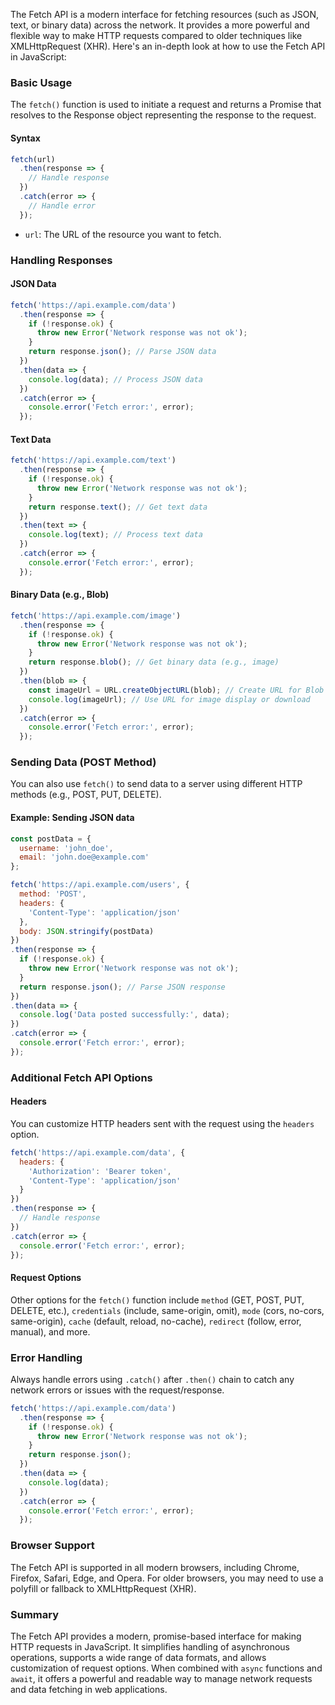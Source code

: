 The Fetch API is a modern interface for fetching resources (such as JSON, text, or binary data) across the network. It provides a more powerful and flexible way to make HTTP requests compared to older techniques like XMLHttpRequest (XHR). Here's an in-depth look at how to use the Fetch API in JavaScript:

### Basic Usage

The `fetch()` function is used to initiate a request and returns a Promise that resolves to the Response object representing the response to the request.

#### Syntax

```javascript
fetch(url)
  .then(response => {
    // Handle response
  })
  .catch(error => {
    // Handle error
  });
```

- `url`: The URL of the resource you want to fetch.

### Handling Responses

#### JSON Data

```javascript
fetch('https://api.example.com/data')
  .then(response => {
    if (!response.ok) {
      throw new Error('Network response was not ok');
    }
    return response.json(); // Parse JSON data
  })
  .then(data => {
    console.log(data); // Process JSON data
  })
  .catch(error => {
    console.error('Fetch error:', error);
  });
```

#### Text Data

```javascript
fetch('https://api.example.com/text')
  .then(response => {
    if (!response.ok) {
      throw new Error('Network response was not ok');
    }
    return response.text(); // Get text data
  })
  .then(text => {
    console.log(text); // Process text data
  })
  .catch(error => {
    console.error('Fetch error:', error);
  });
```

#### Binary Data (e.g., Blob)

```javascript
fetch('https://api.example.com/image')
  .then(response => {
    if (!response.ok) {
      throw new Error('Network response was not ok');
    }
    return response.blob(); // Get binary data (e.g., image)
  })
  .then(blob => {
    const imageUrl = URL.createObjectURL(blob); // Create URL for Blob
    console.log(imageUrl); // Use URL for image display or download
  })
  .catch(error => {
    console.error('Fetch error:', error);
  });
```

### Sending Data (POST Method)

You can also use `fetch()` to send data to a server using different HTTP methods (e.g., POST, PUT, DELETE).

#### Example: Sending JSON data

```javascript
const postData = {
  username: 'john_doe',
  email: 'john.doe@example.com'
};

fetch('https://api.example.com/users', {
  method: 'POST',
  headers: {
    'Content-Type': 'application/json'
  },
  body: JSON.stringify(postData)
})
.then(response => {
  if (!response.ok) {
    throw new Error('Network response was not ok');
  }
  return response.json(); // Parse JSON response
})
.then(data => {
  console.log('Data posted successfully:', data);
})
.catch(error => {
  console.error('Fetch error:', error);
});
```

### Additional Fetch API Options

#### Headers

You can customize HTTP headers sent with the request using the `headers` option.

```javascript
fetch('https://api.example.com/data', {
  headers: {
    'Authorization': 'Bearer token',
    'Content-Type': 'application/json'
  }
})
.then(response => {
  // Handle response
})
.catch(error => {
  console.error('Fetch error:', error);
});
```

#### Request Options

Other options for the `fetch()` function include `method` (GET, POST, PUT, DELETE, etc.), `credentials` (include, same-origin, omit), `mode` (cors, no-cors, same-origin), `cache` (default, reload, no-cache), `redirect` (follow, error, manual), and more.

### Error Handling

Always handle errors using `.catch()` after `.then()` chain to catch any network errors or issues with the request/response.

```javascript
fetch('https://api.example.com/data')
  .then(response => {
    if (!response.ok) {
      throw new Error('Network response was not ok');
    }
    return response.json();
  })
  .then(data => {
    console.log(data);
  })
  .catch(error => {
    console.error('Fetch error:', error);
  });
```

### Browser Support

The Fetch API is supported in all modern browsers, including Chrome, Firefox, Safari, Edge, and Opera. For older browsers, you may need to use a polyfill or fallback to XMLHttpRequest (XHR).

### Summary

The Fetch API provides a modern, promise-based interface for making HTTP requests in JavaScript. It simplifies handling of asynchronous operations, supports a wide range of data formats, and allows customization of request options. When combined with `async` functions and `await`, it offers a powerful and readable way to manage network requests and data fetching in web applications.